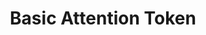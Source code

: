---
title: "Basic Attention Token"
description: "Presentamos publicidad digital basada en blockchain"

from: "Del creador de JavaScript y cofundador de Mozilla y Firefox, con un equipo sólido, financiado por Founders Fund, Foundation Capital, Propel Venture Partners, Pantera Capital, DCG, Danhua Capital y Huiyin Blockchain Venture, entre otros."
open: "Open source.
Transparente.
Decentralizado.
Eficiente."
aboutbat: "El Basic Attention Token mejora radicalmente la eficiencia de la publicidad digital mediante la creación de un nuevo token que se puede intercambiar entre editores, anunciantes y usuarios. Todo sucede en la cadena de bloques Ethereum."
usebat: "El token se puede utilizar para obtener una variedad de servicios publicitarios y basados en la atención en la plataforma BAT. La utilidad del token se basa en la atención del usuario, lo que simplemente significa el compromiso mental enfocado de una persona."
viewwhite: "Ver el White Paper"
ontoken: "Sobre la Velocidad del Token"



#how it works
how: "Cómo Funciona"
howsub: "El navegador Brave monitorea de forma anónima la atención del usuario, luego premia a los creadores respectivos con BATs."

---